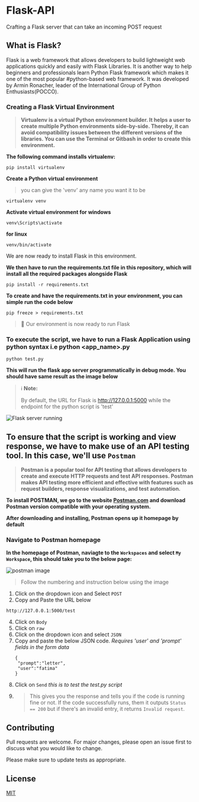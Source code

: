 # Flask-API
Crafting a Flask server that can take an incoming POST request

## What is Flask?
Flask is a web framework that allows developers to build lightweight web applications quickly and easily with Flask Libraries. It is another way to help beginners and professionals learn Python Flask framework which makes it one of the most popular #python-based web framework. It was developed by Armin Ronacher, leader of the International Group of Python Enthusiasts(POCCO).

### Creating a Flask Virtual Environment
> **Virtualenv is a virtual Python environment builder. It helps a user to create multiple Python environments side-by-side. Thereby, it can avoid compatibility issues between the different versions of the libraries.
You can use the Terminal or Gitbash in order to create this environment.**

**The following command installs virtualenv:**
  
  ```
pip install virtualenv
```
**Create a Python virtual environment**  
>you can give the 'venv' any name you want it to be
```
virtualenv venv
```
**Activate virtual environment for windows**
```
venv\Scripts\activate
```
**for linux** 
```
venv/bin/activate
```
We are now ready to install Flask in this environment.

**We then have to run the requirements.txt file in this repository, which will install all the required packages alongside Flask**
```
pip install -r requirements.txt
```
**To create and have the requirements.txt in your environment, you  can simple run the code below**
```
pip freeze > requirements.txt
```
> :tada: Our environment is now ready to run Flask


### To execute the script, we have to run a Flask Application using python syntax i.e python <app_name>.py
```
python test.py
```
  
**This will run the flask app server programmatically in debug mode. You should have same result as the image below**

> :information_source: **Note:**
> 
> By default, the URL for Flask is http://127.0.0.1:5000 while the endpoint for the python script is 'test'

![Flask server running](https://github.com/S-Oluwapelumi/Flask-API/assets/125037312/263ee1cf-e03c-4b7c-9019-7fb8f4483dd6)


## To ensure that the script is working and view response, we have to make use of an API testing tool. In this case, we'll use `Postman`
>**Postman is a popular tool for API testing that allows developers to create and execute HTTP requests and test API responses. Postman makes API testing more efficient and effective with features such as request builders, response visualizations, and test automation.**

**To install POSTMAN, we go to the website [Postman.com](https://learning.postman.com/docs/getting-started/installation/installation-and-updates/) and download Postman version compatible with your operating system.**


**After downloading and installing, Postman opens up it homepage by default**

### Navigate to Postman homepage
**In the homepage of Postman, naviagte to the `Workspaces` and select `My Workspace`, this should take you to the below page:**

![postman image](https://github.com/S-Oluwapelumi/Flask-API/assets/125037312/50c1403f-540e-4a12-9363-93e39c9bab39)

>Follow the numbering and instruction below using the image
1. Click on the dropdown icon and Select `POST`
2. Copy and Paste the URL below
```
http://127.0.0.1:5000/test
```
4. Click on `Body`
5. Click on `raw`
6. Click on the dropdown icon and select `JSON`
7. Copy and paste the below JSON code. _Requires 'user' and 'prompt' fields in the form data_
   ```
   {
    "prompt":"letter",
    "user":"fatima"
   }
   ```
8. Click on `Send` _this is to test the test.py script_
9. >This gives you the response and tells you if the code is running fine or not. If the code successfully runs, them it outputs `Status == 200` but if there's an invalid entry, it returns `Invalid request`.

## Contributing

Pull requests are welcome. For major changes, please open an issue first
to discuss what you would like to change.

Please make sure to update tests as appropriate.

## License

[MIT](https://choosealicense.com/licenses/mit/)






  
 

